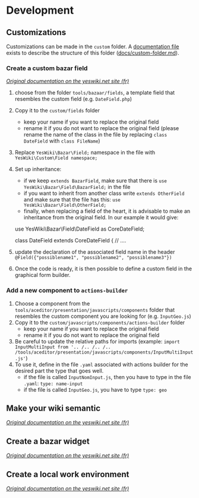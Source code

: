 # Development

## Customizations

Customizations can be made in the `custom` folder.
A [documentation file](docs/custom-folder.md) exists to describe the structure of this folder ([docs/custom-folder.md](docs/custom-folder.md)).

### Create a custom bazar field

_[Original documentation on the yeswiki.net site (fr)](https://yeswiki.net/?TutorielCreerUnChampBazarCustom "Tutorial - Create a custom bazar field (fr)")_

 1. choose from the folder `tools/bazaar/fields`, a template field that resembles the custom field (e.g. `DateField.php`)
 2. Copy it to the `custom/fields` folder
    - keep your name if you want to replace the original field
    - rename it if you do not want to replace the original field (please rename the name of the class in the file by replacing `class DateField` with `class FileName`)
 3. Replace `YesWiki\Bazar\Field;` namespace in the file with `YesWiki\Custom\Field namespace;`
 4. Set up inheritance:
    - if we keep `extends BazarField`, make sure that there is `use YesWiki\Bazar\Field\BazarField;` in the file
    - if you want to inherit from another class write `extends OtherField` and make sure that the file has this: `use YesWiki\Bazar\Field\OtherField;` 
    - finally, when replacing a field of the heart, it is advisable to make an inheritance from the original field. In our example it would give:


    use YesWiki\Bazar\Field\DateField as CoreDateField;
    
    class DateField extends CoreDateField
    {
        // ....
 5. update the declaration of the associated field name in the header `@Field({"possiblename1", "possiblename2", "possiblename3"})`
 6. Once the code is ready, it is then possible to define a custom field in the graphical form builder.

### Add a new component to `actions-builder`

 1. Choose a component from the `tools/aceditor/presentation/javascripts/components` folder that resembles the custom component you are looking for (e.g. `InputGeo.js`)
 2. Copy it to the `custom/javascripts/components/actions-builder` folder
    - keep your name if you want to replace the original field
    - rename it if you do not want to replace the original field
 3. Be careful to update the relative paths for imports (example: `import InputMultiInput from '.. /.. /.. /.. /tools/aceditor/presentation/javascripts/components/InputMultiInput.js'`)
 4. To use it, define in the file `.yaml` associated with actions builder for the desired part the type that goes well.
    - if the file is called `InputNomInput.js`, then you have to type in the file `.yaml`: `type: name-input`
    - if the file is called `InputGeo.js`, you have to type `type: geo`

## Make your wiki semantic

_[Original documentation on the yeswiki.net site (fr)](https://yeswiki.net/?RendreYeswikiSemantique "Tutorial - Make your wiki semantic")_

## Create a bazar widget

_[Original documentation on the yeswiki.net site (fr)](https://yeswiki.net/?BazarWidget "Tutorial - Create widget bazaar")_

## Create a local work environment

_[Original documentation on the yeswiki.net site (fr)](https://yeswiki.net/?PageConfiglocal "Tutorial - Create a local dev environment")_